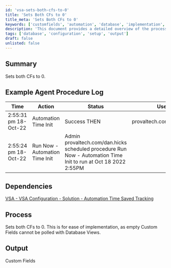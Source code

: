 ```yaml
---
id: 'vsa-sets-both-cfs-to-0'
title: 'Sets Both CFs to 0'
title_meta: 'Sets Both CFs to 0'
keywords: ['customfields', 'automation', 'database', 'implementation', 'tracking']
description: 'This document provides a detailed overview of the process to set both Custom Fields (CFs) to 0 for ease of implementation. It includes an example agent procedure log, dependencies, and the output expected from this process.'
tags: ['database', 'configuration', 'setup', 'output']
draft: false
unlisted: false
---
```

## Summary

Sets both CFs to 0.

## Example Agent Procedure Log

| Time                      | Action                                | Status                                       | User                          |
|---------------------------|---------------------------------------|----------------------------------------------|-------------------------------|
| 2:55:31 pm 18-Oct-22      | Automation Time Init                  | Success THEN                                 | provaltech.com/dan.hicks     |
| 2:55:24 pm 18-Oct-22      | Run Now - Automation Time Init        | Admin provaltech.com/dan.hicks scheduled procedure Run Now - Automation Time Init to run at Oct 18 2022 2:55PM |

## Dependencies

[VSA - VSA Configuration - Solution - Automation Time Saved Tracking](https://proval.itglue.com/DOC-5078775-11143659)

## Process

Sets both CFs to 0. This is for ease of implementation, as empty Custom Fields cannot be polled with Database Views.

## Output

Custom Fields


